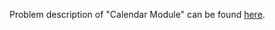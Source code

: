 Problem description of "Calendar Module" can be found [here](https://www.hackerrank.com/challenges/calendar-module/problem).